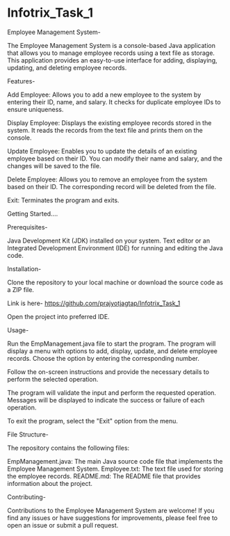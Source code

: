 # Infotrix_Task_1
Employee Management System-

The Employee Management System is a console-based Java application that allows you to manage employee records using a text file as storage. This application provides an easy-to-use interface for adding, displaying, updating, and deleting employee records.

Features-

Add Employee: Allows you to add a new employee to the system by entering their ID, name, and salary. It checks for duplicate employee IDs to ensure uniqueness.

Display Employee: Displays the existing employee records stored in the system. It reads the records from the text file and prints them on the console.

Update Employee: Enables you to update the details of an existing employee based on their ID. You can modify their name and salary, and the changes will be saved to the file.

Delete Employee: Allows you to remove an employee from the system based on their ID. The corresponding record will be deleted from the file.

Exit: Terminates the program and exits.

Getting Started....

Prerequisites-

Java Development Kit (JDK) installed on your system.
Text editor or an Integrated Development Environment (IDE) for running and editing the Java code.

Installation-

Clone the repository to your local machine or download the source code as a ZIP file.

Link is here-
https://github.com/prajyotjagtap/Infotrix_Task_1

Open the project into preferred IDE.

Usage-

Run the EmpManagement.java file to start the program.
The program will display a menu with options to add, display, update, and delete employee records. Choose the option by entering the corresponding number.

Follow the on-screen instructions and provide the necessary details to perform the selected operation.

The program will validate the input and perform the requested operation. Messages will be displayed to indicate the success or failure of each operation.

To exit the program, select the "Exit" option from the menu.

File Structure-

The repository contains the following files:

EmpManagement.java: The main Java source code file that implements the Employee Management System.
Employee.txt: The text file used for storing the employee records.
README.md: The README file that provides information about the project.

Contributing-

Contributions to the Employee Management System are welcome! If you find any issues or have suggestions for improvements, please feel free to open an issue or submit a pull request.
